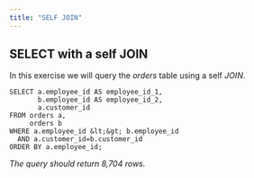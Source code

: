 ```yaml
---
title: "SELF JOIN"
---
```


## SELECT with a self JOIN

In this exercise we will query the _orders_ table using a self _JOIN_.

```
SELECT a.employee_id AS employee_id_1,
       b.employee_id AS employee_id_2,
       a.customer_id
FROM orders a,
     orders b
WHERE a.employee_id &lt;&gt; b.employee_id
  AND a.customer_id=b.customer_id
ORDER BY a.employee_id;
```
_The query should return 8,704 rows._